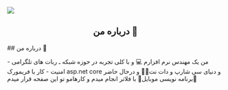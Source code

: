 
<img src=https://github.com/mrjove/mrjove/assets/76074041/a387e392-3ff5-4dfc-8a5e-ba129c4554df></img>
<h2 align=center>درباره من 📍</h2>
## درباره من 📍
<p> من یک مهندس نرم افزارم 💻 و با کلی تجربه در حوزه شبکه ـ ربات های تلگرامی  - امنیت - کار با فریمورک asp.net core  و  دنیای سی شارپ و دات نت🙌🏻  و درحال حاضر برنامه نویسی موبایل📱 با فلاتر انجام میدم و کارهامو تو این صفحه قرار میدم🫡</p>
